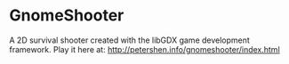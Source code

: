 # GnomeShooter
A 2D survival shooter created with the libGDX game development framework. Play it here at: http://petershen.info/gnomeshooter/index.html
